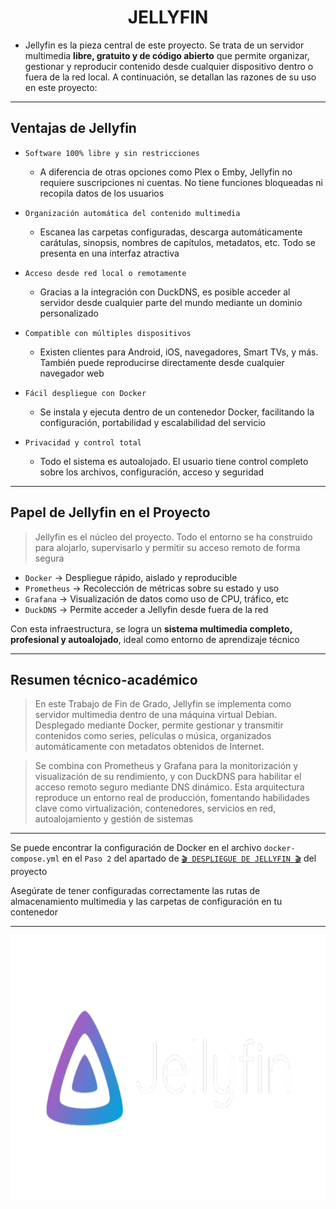 <h1 align="center">JELLYFIN</h1>

- Jellyfin es la pieza central de este proyecto. Se trata de un servidor multimedia **libre, gratuito y de código abierto** que permite organizar, gestionar y reproducir contenido desde cualquier dispositivo dentro o fuera de la red local. A continuación, se detallan las razones de su uso en este proyecto:

---

## Ventajas de Jellyfin

- `Software 100% libre y sin restricciones`
    - A diferencia de otras opciones como Plex o Emby, Jellyfin no requiere suscripciones ni cuentas. No tiene funciones bloqueadas ni recopila datos de los usuarios

- `Organización automática del contenido multimedia`
    - Escanea las carpetas configuradas, descarga automáticamente carátulas, sinopsis, nombres de capítulos, metadatos, etc. Todo se presenta en una interfaz atractiva

- `Acceso desde red local o remotamente`
    - Gracias a la integración con DuckDNS, es posible acceder al servidor desde cualquier parte del mundo mediante un dominio personalizado

- `Compatible con múltiples dispositivos`
    - Existen clientes para Android, iOS, navegadores, Smart TVs, y más. También puede reproducirse directamente desde cualquier navegador web

- `Fácil despliegue con Docker`
    - Se instala y ejecuta dentro de un contenedor Docker, facilitando la configuración, portabilidad y escalabilidad del servicio
      
- `Privacidad y control total`
    - Todo el sistema es autoalojado. El usuario tiene control completo sobre los archivos, configuración, acceso y seguridad

---

##  Papel de Jellyfin en el Proyecto

> Jellyfin es el núcleo del proyecto. Todo el entorno se ha construido para alojarlo, supervisarlo y permitir su acceso remoto de forma segura

- `Docker` → Despliegue rápido, aislado y reproducible
- `Prometheus` → Recolección de métricas sobre su estado y uso
- `Grafana` → Visualización de datos como uso de CPU, tráfico, etc
- `DuckDNS` → Permite acceder a Jellyfin desde fuera de la red

Con esta infraestructura, se logra un **sistema multimedia completo, profesional y autoalojado**, ideal como entorno de aprendizaje técnico

---

##  Resumen técnico-académico

> En este Trabajo de Fin de Grado, Jellyfin se implementa como servidor multimedia dentro de una máquina virtual Debian. Desplegado mediante Docker, permite gestionar y transmitir contenidos como series, películas o música, organizados automáticamente con metadatos obtenidos de Internet. 

> Se combina con Prometheus y Grafana para la monitorización y visualización de su rendimiento, y con DuckDNS para habilitar el acceso remoto seguro mediante DNS dinámico. Esta arquitectura reproduce un entorno real de producción, fomentando habilidades clave como virtualización, contenedores, servicios en red, autoalojamiento y gestión de sistemas

---

Se puede encontrar la configuración de Docker en el archivo `docker-compose.yml` en el `Paso 2` del apartado de [`🎬 DESPLIEGUE DE JELLYFIN 🎬`](https://github.com/Manuelms04/JELLYFIN/blob/main/MainFolder/info/4.md#paso-2-definir-los-servicios-en-el-archivo-docker-composeyml) del proyecto

Asegúrate de tener configuradas correctamente las rutas de almacenamiento multimedia y las carpetas de configuración en tu contenedor 

---

<p align="center">
  <img src="/MainFolder/img/jelly.png" alt="JELLYFIN" width="800" height="425">
</p>


